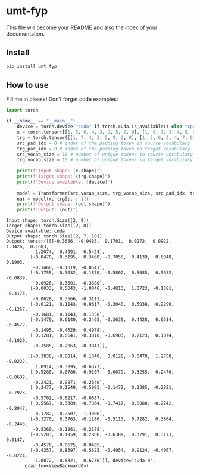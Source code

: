 # umt-fyp

<!-- WARNING: THIS FILE WAS AUTOGENERATED! DO NOT EDIT! -->

This file will become your README and also the index of your
documentation.

## Install

``` sh
pip install umt_fyp
```

## How to use

Fill me in please! Don’t forget code examples:

``` python
import torch
```

``` python
if __name__ == "__main__":
    device = torch.device("cuda" if torch.cuda.is_available() else "cpu")
    x = torch.tensor([[1, 5, 6, 4, 3, 9, 5, 2, 0], [1, 8, 7, 3, 4, 5, 6, 7, 2]]).to(device)
    trg = torch.tensor([[1, 7, 4, 3, 5, 9, 2, 0], [1, 5, 6, 2, 4, 7, 6, 2]]).to(device)
    src_pad_idx = 0 # index of the padding token in source vocabulary
    trg_pad_idx = 0 # index of the padding token in target vocabulary
    src_vocab_size = 10 # number of unique tokens in source vocabulary
    trg_vocab_size = 10 # number of unique tokens in target vocabulary
    
    print(f"Input shape: {x.shape}")
    print(f"Target shape: {trg.shape}")
    print(f"Device available: {device}")
    
    model = Transformer(src_vocab_size, trg_vocab_size, src_pad_idx, trg_pad_idx, device=device).to(device)
    out = model(x, trg[:, :-1])
    print(f"Output shape: {out.shape}")
    print(f"Output: {out}")
```

    Input shape: torch.Size([2, 9])
    Target shape: torch.Size([2, 8])
    Device available: cuda
    Output shape: torch.Size([2, 7, 10])
    Output: tensor([[[-0.3656, -0.9485,  0.1701,  0.0272,  0.0922,  1.3426,  0.1683,
               1.2074, -0.4991, -0.5424],
             [-0.0470, -0.3195,  0.3460, -0.7055,  0.4139,  0.6048,  0.1903,
              -0.1466, -0.1019, -0.0541],
             [-0.1755, -0.3032, -0.1870, -0.5802,  0.5685,  0.5632, -0.0839,
               0.0926, -0.3601, -0.3680],
             [-0.0033,  0.5043, -1.0046, -0.4813,  1.0723, -0.1381, -0.4173,
              -0.0628,  0.3566, -0.3111],
             [-0.0121,  0.1143, -0.0617, -0.3048,  0.5938, -0.2296, -0.1267,
              -0.1681,  0.1143,  0.1358],
             [-0.1479,  0.6140, -0.2465, -0.3639,  0.4428,  0.6514, -0.4572,
              -0.1495, -0.4529,  0.4978],
             [ 0.1281,  0.6641, -0.3810, -0.6903,  0.7123,  0.1074, -0.1020,
              -0.1585, -0.2063, -0.3941]],

            [[-0.3838, -0.8814,  0.1348,  0.0128, -0.0478,  1.2758, -0.0222,
               1.0914, -0.3895, -0.6377],
             [ 0.5288, -0.0786, -0.9107,  0.0079,  0.3255,  0.2476, -0.0632,
              -0.2421,  0.0871, -0.2640],
             [ 0.2477, -0.1549, -0.5993, -0.1472,  0.2385, -0.2821, -0.7923,
              -0.5702, -0.6217, -0.0687],
             [ 0.5567,  0.3309, -0.7864, -0.7417,  0.8080, -0.2242, -0.8047,
              -0.1782,  0.2507, -1.3000],
             [-0.3270,  0.3763, -0.1186, -0.5113,  0.7282,  0.3864, -0.2443,
              -0.8360, -0.1961, -0.2178],
             [-0.5203,  0.1959,  0.2808, -0.6389,  0.3291,  0.3173,  0.0147,
              -0.4576, -0.0675,  0.0405],
             [-0.4357,  0.8397, -0.5625, -0.4954,  0.9124, -0.4067, -0.0224,
              -1.0072, -0.6321,  0.6736]]], device='cuda:0',
           grad_fn=<ViewBackward0>)
